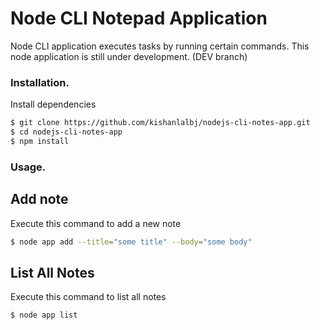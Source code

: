# Node CLI Notepad Application
  
  Node CLI application executes tasks by running certain commands. This node application is still under development. (DEV branch)
  
### Installation.

Install dependencies

```sh
$ git clone https://github.com/kishanlalbj/nodejs-cli-notes-app.git
$ cd nodejs-cli-notes-app
$ npm install
```

### Usage.
## Add note
Execute this command to add a new note

```sh
$ node app add --title="some title" --body="some body"
```

## List All Notes
Execute this command to list all notes

```sh
$ node app list
```
